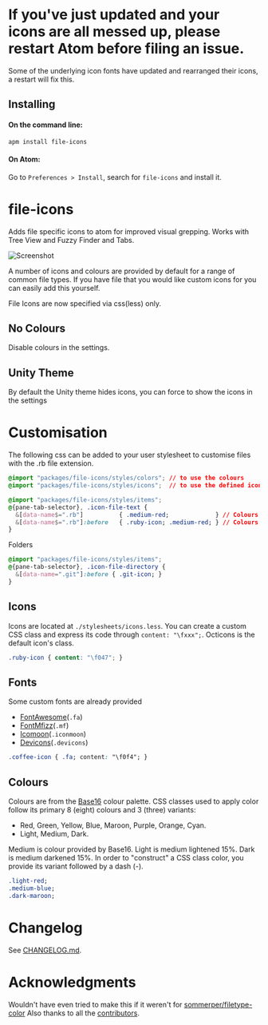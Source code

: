 # If you've just updated and your icons are all messed up, please restart Atom before filing an issue.

Some of the underlying icon fonts have updated and rearranged their icons, a restart will fix this.

## Installing
#### On the command line:
```ssh
apm install file-icons
```
#### On Atom:
Go to `Preferences > Install`, search for `file-icons` and install it.

# file-icons

Adds file specific icons to atom for improved visual grepping. Works with Tree View and Fuzzy Finder and Tabs.

![Screenshot](https://raw.githubusercontent.com/DanBrooker/file-icons/master/file-icons.png)

A number of icons and colours are provided by default for a range of common file types.
If you have file that you would like custom icons for you can easily add this yourself.

File Icons are now specified via css(less) only.

## No Colours

Disable colours in the settings.

## Unity Theme

By default the Unity theme hides icons, you can force to show the icons in the settings

# Customisation

The following css can be added to your user stylesheet to customise files with the .rb file extension.

```css
@import "packages/file-icons/styles/colors"; // to use the colours
@import "packages/file-icons/styles/icons";  // to use the defined icons
```

```css
@import "packages/file-icons/styles/items";
@{pane-tab-selector}, .icon-file-text {
  &[data-name$=".rb"]          { .medium-red;             } // Colours icon and filename
  &[data-name$=".rb"]:before   { .ruby-icon; .medium-red; } // Colours icon only
}
```

Folders
```css
@import "packages/file-icons/styles/items";
@{pane-tab-selector}, .icon-file-directory {
  &[data-name=".git"]:before { .git-icon; }
}
```

## Icons
Icons are located at `./stylesheets/icons.less`. You can create a custom CSS class and express its code through `content: "\fxxx";`. Octicons is the default icon's class.

```css
.ruby-icon { content: "\f047"; }
```

## Fonts
Some custom fonts are already provided
* [FontAwesome](http://fortawesome.github.io/Font-Awesome/)(`.fa`)
* [FontMfizz](http://mfizz.com/oss/font-mfizz)(`.mf`)
* [Icomoon](http://icomoon.io)(`.iconmoon`)
* [Devicons](http://vorillaz.github.io/devicons/)(`.devicons`)

```css
.coffee-icon { .fa; content: "\f0f4"; }
```

## Colours

Colours are from the [Base16](https://github.com/chriskempson/base16) colour palette. CSS classes used to apply color follow its primary 8 (eight) colours and 3 (three) variants:

  * Red, Green, Yellow, Blue, Maroon, Purple, Orange, Cyan.
  * Light, Medium, Dark.

Medium is colour provided by Base16. Light is medium lightened 15%. Dark is medium darkened 15%. In order to "construct" a CSS class color, you provide its variant followed by a dash (-).

```css
.light-red;
.medium-blue;
.dark-maroon;
```

# Changelog
See [CHANGELOG.md](CHANGELOG.md).


# Acknowledgments

Wouldn't have even tried to make this if it weren't for [sommerper/filetype-color](https://github.com/sommerper/filetype-color)
Also thanks to all the [contributors](https://github.com/DanBrooker/file-icons/graphs/contributors).
